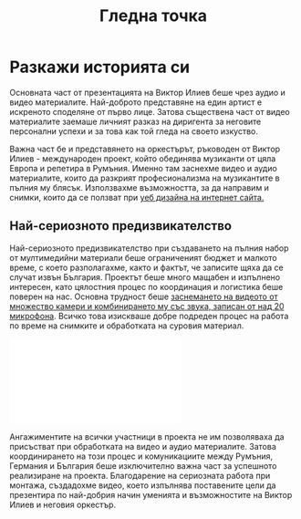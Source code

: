﻿---
layout: post
order: 2
rel: /about/viktorilieff/multimedia
service: /services/multimedia
project: /portfolio/viktorilieff
header: compact
display: summary postcard
title: Гледна точка
description: Съществена част от видео маркетинга заемаше личният разказ на диригента.
summary: Основната част от презентацията на Виктор Илиев беше чрез аудио и видео материали. Най-доброто представяне на един артист е искреното споделяне от първо лице. Затова съществена част от видео материалите заемаше личният разказ на диригента за неговите персонални успехи и за това как той гледа на своето изкуство. 
image: /business/viktorilieff/multimedia.jpg
ref:
  - video: http://www.youtube.com/embed/CP3qmuSCC5Q
    title: Atlas Symphony - Joseph Haydn
    description: 'This "favorite symphony " of Marie Antoinette had probably won her sympathies with its cheerful folkloristic motives and reminded her of her past and present. '
    url: http://www.youtube.com/watch?v=CP3qmuSCC5Q
  - video: http://www.youtube.com/embed/CYOa0d9dABs
    title: Atlas Symphony - Robert Schumann
    description: ' On one side the title "Scherzo" marked by the composer provides an interesting juxtaposition to the emotional turmoil which Schumann was struggling at the time. '
    url: http://www.youtube.com/watch?v=CYOa0d9dABs
  - video: http://www.youtube.com/embed/mUPxtsIKH7Y
    title: Atlas Symphony - Joseph Haydn
    description: 'The fourth movement attracts the listener immediately with it´s joyful character. During the musical preparation a very fast, cheery tempo was desired.'
    url: http://www.youtube.com/watch?v=mUPxtsIKH7Y
  - video: http://www.youtube.com/embed/BZI0yyCZxUY
    title: Parsifal Incerto (Parsifal In Doubt)
    description: 'Viktor Ilieff in collaboration with Grand Théâtre de Luxembourg to write a new original opera together with charismatic writer/director Stéphane Ghislain Roussel.'
    url: http://www.youtube.com/watch?v=BZI0yyCZxUY
  - video: http://www.youtube.com/embed/oPW8shSh_dE
    title: Finding an orchestral color
    description: 'To find an orchestral color suitable for each composition or phrase is an important task for many conductors. A single note played with warmer or cooler sound can transmit completely different message.'
    url: http://www.youtube.com/l-l5_PtR2VA
  - video: http://www.youtube.com/embed/l-l5_PtR2VA
    title: Monocle-a story about feminism 
    description: 'The challenge was to present a historical figure of the famous journalist from Berlin during the 1920s, which travels through time in abstract terms, and the transformation of a woman.'
    url: http://www.youtube.com/watch?v=l-l5_PtR2VA
  - video: http://www.youtube.com/embed/8IYd3HOqF4g
    title: Bringing different art forms together
    description: 'It is generally agreed upon, that the art of composition is the most personal form of self-expression. It is a form of a music theather where you can find your`s inner voice and identity.'
    url: https://www.youtube.com/watch?v=8IYd3HOqF4g
---
# Разкажи историята си
Основната част от презентацията на Виктор Илиев беше чрез аудио и видео материалите. Най-доброто представяне на един артист е искреното споделяне от първо лице. Затова съществена част от видео материалите заемаше личният разказ на диригента за неговите персонални успехи и за това как той гледа на своето изкуство. 

Важна част бе и представянето на оркестърът, ръководен от Виктор Илиев - международен проект, който обединява музиканти от цяла Европа и репетира в Румъния. Именно там заснехме видео и аудио материалите, които да разкрият професионализма на музикантите в пълния му блясък. Използвахме възможността, за да направим и снимки, които да се ползват при [уеб дизайна на интернет сайта.](./уеб-дизайн.html)

## Най-сериозното предизвикателство
Най-сериозното предизвикателство при създаването на пълния набор от мултимедийни материали беше ограниченият бюджет и малкото време, с което разполагахме, както и фактът, че записите щяха да се случат извън България. Проектът беше много мащабен и изпълнено интересен, като цялостния процес по координация и логистика беше поверен на нас. Основна трудност беше [заснемането на видеото от множество камери и комбинирането му със звука, записан от над 20 микрофона](./../../маркетинг/видео-маркетинг.html). Всичко това изискваше добре подреден процес на работа по време на снимките и обработката на суровия материал.

<iframe  data-aspect="0.5625" src="//www.youtube.com/embed/DBn3ycS_aSQ?rel=0" frameborder="0" allowfullscreen></iframe>

Ангажиментите на всички участници в проекта не им позволяваха да присъстват при обработката на видео и аудио материалите. Затова координирането на този процес и комуникациите между Румъния, Германия и България беше изключително важна част за успешното реализиране на проекта. Благодарение на сериозната работа при монтажа, създадохме видео, което изпълнява поставените цели да презентира по най-добрия начин уменията и възможностите на Виктор Илиев и неговия оркестър. 